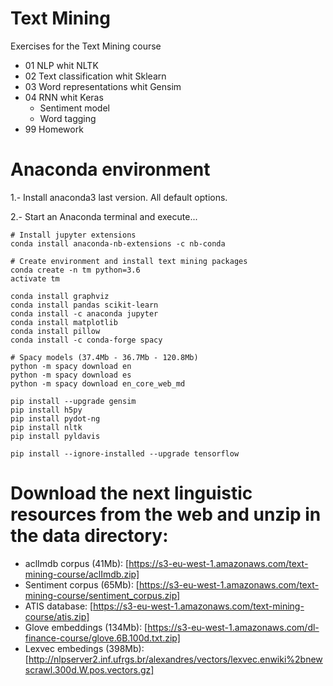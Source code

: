 # Text Mining

Exercises for the Text Mining course

- 01 NLP whit NLTK
- 02 Text classification whit Sklearn
- 03 Word representations whit Gensim
- 04 RNN whit Keras
  - Sentiment model
  - Word tagging
- 99 Homework



# Anaconda environment

1.- Install anaconda3 last version. All default options.

2.- Start an Anaconda terminal and execute...

```
# Install jupyter extensions 
conda install anaconda-nb-extensions -c nb-conda

# Create environment and install text mining packages
conda create -n tm python=3.6
activate tm

conda install graphviz
conda install pandas scikit-learn
conda install -c anaconda jupyter 
conda install matplotlib
conda install pillow 
conda install -c conda-forge spacy

# Spacy models (37.4Mb - 36.7Mb - 120.8Mb)
python -m spacy download en
python -m spacy download es
python -m spacy download en_core_web_md

pip install --upgrade gensim
pip install h5py
pip install pydot-ng
pip install nltk
pip install pyldavis

pip install --ignore-installed --upgrade tensorflow 

```


# Download the next linguistic resources from the web and unzip in the data directory:
  - aclImdb corpus (41Mb): [https://s3-eu-west-1.amazonaws.com/text-mining-course/aclImdb.zip]
  - Sentiment corpus (65Mb): [https://s3-eu-west-1.amazonaws.com/text-mining-course/sentiment_corpus.zip]
  - ATIS database: [https://s3-eu-west-1.amazonaws.com/text-mining-course/atis.zip]
  - Glove embeddings (134Mb): [https://s3-eu-west-1.amazonaws.com/dl-finance-course/glove.6B.100d.txt.zip]
  - Lexvec embedings (398Mb): [http://nlpserver2.inf.ufrgs.br/alexandres/vectors/lexvec.enwiki%2bnewscrawl.300d.W.pos.vectors.gz]
